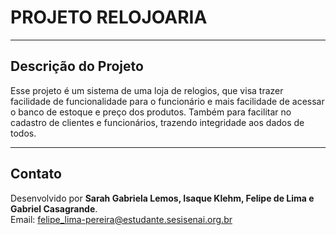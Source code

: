 # **PROJETO RELOJOARIA**
---

## Descrição do Projeto

 Esse projeto é um sistema de uma loja de relogios, que visa trazer facilidade de funcionalidade para o funcionário
  e mais facilidade de acessar o banco de estoque e preço dos produtos.
  Também para facilitar no cadastro de clientes e funcionários, trazendo integridade aos dados de todos.

---

## Contato

Desenvolvido por **Sarah Gabriela Lemos, Isaque Klehm, Felipe de Lima e Gabriel Casagrande**.  
Email: felipe_lima-pereira@estudante.sesisenai.org.br
